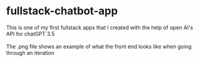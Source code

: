 # fullstack-chatbot-app
This is one of my first fullstack apps that I created with the help of open AI's API for 
chatGPT 3.5
<br>
<br>
The .png file shows an example of what the front end looks like when going through an iteration 
